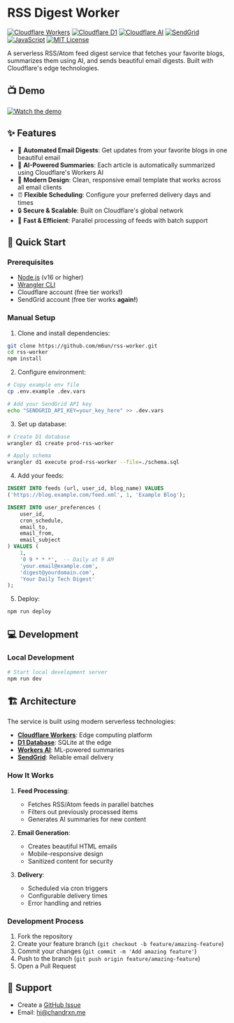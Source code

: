 # RSS Digest Worker

[![Cloudflare Workers](https://img.shields.io/badge/Cloudflare%20Workers-F38020?style=for-the-badge&logo=Cloudflare&logoColor=white)](https://workers.cloudflare.com/)
[![Cloudflare D1](https://img.shields.io/badge/Cloudflare%20D1-F38020?style=for-the-badge&logo=Cloudflare&logoColor=white)](https://developers.cloudflare.com/d1/)
[![Cloudflare AI](https://img.shields.io/badge/Cloudflare%20AI-F38020?style=for-the-badge&logo=Cloudflare&logoColor=white)](https://developers.cloudflare.com/workers-ai/)
[![SendGrid](https://img.shields.io/badge/SendGrid-1A82E2?style=for-the-badge&logo=sendgrid&logoColor=white)](https://sendgrid.com)
[![JavaScript](https://img.shields.io/badge/JavaScript-F7DF1E?style=for-the-badge&logo=javascript&logoColor=black)](https://developer.mozilla.org/en-US/docs/Web/JavaScript)
[![MIT License](https://img.shields.io/badge/License-MIT-green.svg)](https://choosealicense.com/licenses/mit/)

A serverless RSS/Atom feed digest service that fetches your favorite blogs, summarizes them using AI, and sends beautiful email digests. Built with Cloudflare's edge technologies.

## 📺 Demo

[![Watch the demo](https://img.shields.io/badge/Watch%20the%20demo-blue)](https://www.loom.com/share/85d566fa5c044ec4913b008a212924de?sid=336e8499-5a52-49da-98ca-b88f97eae32a)

## ✨ Features

- 📨 **Automated Email Digests**: Get updates from your favorite blogs in one beautiful email
- 🤖 **AI-Powered Summaries**: Each article is automatically summarized using Cloudflare's Workers AI
- 🎨 **Modern Design**: Clean, responsive email template that works across all email clients
- ⏰ **Flexible Scheduling**: Configure your preferred delivery days and times
- 🔒 **Secure & Scalable**: Built on Cloudflare's global network
- 💨 **Fast & Efficient**: Parallel processing of feeds with batch support

## 🚀 Quick Start

### Prerequisites

- [Node.js](https://nodejs.org/) (v16 or higher)
- [Wrangler CLI](https://developers.cloudflare.com/workers/wrangler/install-and-update/)
- Cloudflare account (free tier works!)
- SendGrid account (free tier works **again!**)

### Manual Setup

1. Clone and install dependencies:
```bash
git clone https://github.com/m6un/rss-worker.git
cd rss-worker
npm install
```

2. Configure environment:
```bash
# Copy example env file
cp .env.example .dev.vars

# Add your SendGrid API key
echo "SENDGRID_API_KEY=your_key_here" >> .dev.vars
```

3. Set up database:
```bash
# Create D1 database
wrangler d1 create prod-rss-worker

# Apply schema
wrangler d1 execute prod-rss-worker --file=./schema.sql
```

4. Add your feeds:
```sql
INSERT INTO feeds (url, user_id, blog_name) VALUES 
('https://blog.example.com/feed.xml', 1, 'Example Blog');

INSERT INTO user_preferences (
    user_id, 
    cron_schedule, 
    email_to, 
    email_from, 
    email_subject
) VALUES (
    1,
    '0 9 * * *',  -- Daily at 9 AM
    'your.email@example.com',
    'digest@yourdomain.com',
    'Your Daily Tech Digest'
);
```

5. Deploy:
```bash
npm run deploy
```

## 💻 Development

### Local Development

```bash
# Start local development server
npm run dev
```

## 🏗️ Architecture

The service is built using modern serverless technologies:

- **[Cloudflare Workers](https://workers.cloudflare.com/)**: Edge computing platform
- **[D1 Database](https://developers.cloudflare.com/d1/)**: SQLite at the edge
- **[Workers AI](https://developers.cloudflare.com/workers-ai/)**: ML-powered summaries
- **[SendGrid](https://sendgrid.com)**: Reliable email delivery

### How It Works

1. **Feed Processing**:
   - Fetches RSS/Atom feeds in parallel batches
   - Filters out previously processed items
   - Generates AI summaries for new content

2. **Email Generation**:
   - Creates beautiful HTML emails
   - Mobile-responsive design
   - Sanitized content for security

3. **Delivery**:
   - Scheduled via cron triggers
   - Configurable delivery times
   - Error handling and retries

### Development Process

1. Fork the repository
2. Create your feature branch (`git checkout -b feature/amazing-feature`)
3. Commit your changes (`git commit -m 'Add amazing feature'`)
4. Push to the branch (`git push origin feature/amazing-feature`)
5. Open a Pull Request

## 📧 Support

- Create a [GitHub Issue](https://github.com/m6un/rss-worker/issues)
- Email: hi@chandrxn.me
